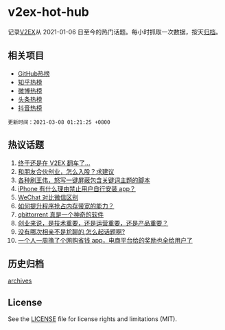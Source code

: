# v2ex-hot-hub

 记录[V2EX](https://www.v2ex.com/)从 2021-01-06 日至今的热门话题。每小时抓取一次数据，按天[归档](archives)。
 
 ## 相关项目

- [GitHub热榜](https://github.com/snaildev/github-hot-hub)
- [知乎热榜](https://github.com/snaildev/zhihu-hot-hub)
- [微博热榜](https://github.com/snaildev/weibo-hot-hub)
- [头条热榜](https://github.com/snaildev/toutiao-hot-hub)
- [抖音热榜](https://github.com/snaildev/douyin-hot-hub)


 `更新时间：2021-03-08 01:21:25 +0800`

## 热议话题

1. [终于还是在 V2EX 翻车了...](https://www.v2ex.com/t/759231)
1. [和朋友合伙创业，怎么入股？求建议](https://www.v2ex.com/t/759197)
1. [各种刷王伟，怒写一键屏蔽包含关键词主题的脚本](https://www.v2ex.com/t/759214)
1. [iPhone 有什么理由禁止用户自行安装 app？](https://www.v2ex.com/t/759265)
1. [WeChat 对比微信区别](https://www.v2ex.com/t/759194)
1. [如何提升程序抢占内存带宽的能力？](https://www.v2ex.com/t/759249)
1. [qbittorrent 真是一个神奇的软件](https://www.v2ex.com/t/759201)
1. [创业来说，是技术重要，还是运营重要，还是产品重要？](https://www.v2ex.com/t/759203)
1. [没有哪次相亲不是尬聊的,怎么起话题啊?](https://www.v2ex.com/t/759224)
1. [一个人一周撸了个网购省钱 app，电商平台给的奖励也全给用户了](https://www.v2ex.com/t/759277)

## 历史归档

[archives](archives)

## License

See the [LICENSE](LICENSE) file for license rights and limitations (MIT).
